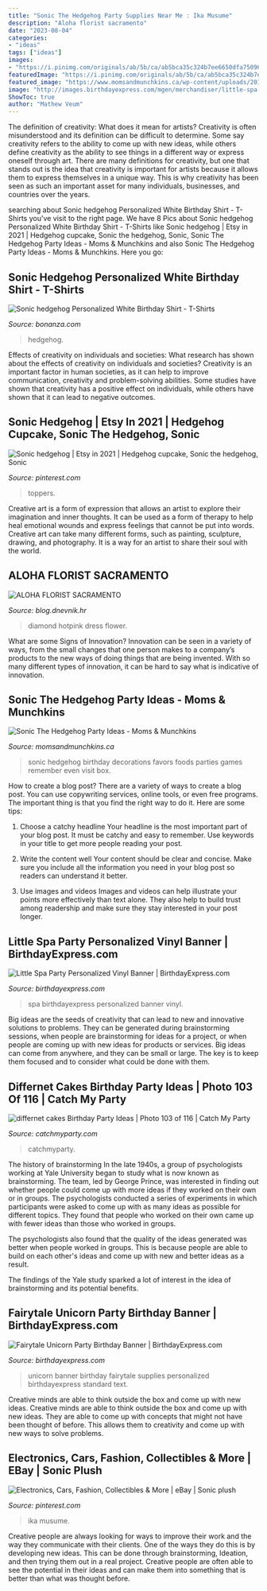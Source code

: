 ```yaml
---
title: "Sonic The Hedgehog Party Supplies Near Me : Ika Musume"
description: "Aloha florist sacramento"
date: "2023-08-04"
categories:
- "ideas"
tags: ["ideas"]
images:
- "https://i.pinimg.com/originals/ab/5b/ca/ab5bca35c324b7ee6650dfa75096d9a1.jpg"
featuredImage: "https://i.pinimg.com/originals/ab/5b/ca/ab5bca35c324b7ee6650dfa75096d9a1.jpg"
featured_image: "https://www.momsandmunchkins.ca/wp-content/uploads/2018/05/sonic-party-30m.jpg"
image: "http://images.birthdayexpress.com/mgen/merchandiser/little-spa-party-personalized-vinyl-banner-bx-88325.jpg?zm=1200,630,1,0,0"
ShowToc: true
author: "Mathew Veum"
---
```



The definition of creativity: What does it mean for artists?
Creativity is often misunderstood and its definition can be difficult to determine. Some say creativity refers to the ability to come up with new ideas, while others define creativity as the ability to see things in a different way or express oneself through art. There are many definitions for creativity, but one that stands out is the idea that creativity is important for artists because it allows them to express themselves in a unique way. This is why creativity has been seen as such an important asset for many individuals, businesses, and countries over the years.

	

		
searching about Sonic hedgehog Personalized White Birthday Shirt - T-Shirts you've visit to the right page. We have 8 Pics about Sonic hedgehog Personalized White Birthday Shirt - T-Shirts like Sonic hedgehog | Etsy in 2021 | Hedgehog cupcake, Sonic the hedgehog, Sonic, Sonic The Hedgehog Party Ideas - Moms &amp; Munchkins and also Sonic The Hedgehog Party Ideas - Moms &amp; Munchkins. Here you go:
		
    
## Sonic Hedgehog Personalized White Birthday Shirt - T-Shirts

<img loading=lazy src="https://images.bonanzastatic.com/afu/images/1729/4775/77/Sonic_hedgehog.jpg" onerror="this.onerror=null;this.src='https://tse2.mm.bing.net/th?id=OIP.poEGd1wdhcu9DrCAC7aPfwHaGO&amp;pid=15.1';" alt="Sonic hedgehog Personalized White Birthday Shirt - T-Shirts">

_Source: bonanza.com_

>hedgehog. 

	

Effects of creativity on individuals and societies: What research has shown about the effects of creativity on individuals and societies?
Creativity is an important factor in human societies, as it can help to improve communication, creativity and problem-solving abilities. Some studies have shown that creativity has a positive effect on individuals, while others have shown that it can lead to negative outcomes.

    
## Sonic Hedgehog | Etsy In 2021 | Hedgehog Cupcake, Sonic The Hedgehog, Sonic

<img loading=lazy src="https://i.pinimg.com/originals/ab/5b/ca/ab5bca35c324b7ee6650dfa75096d9a1.jpg" onerror="this.onerror=null;this.src='https://tse4.mm.bing.net/th?id=OIP.z0puOQeFZkDgjgNnzuWnjgHaFj&amp;pid=15.1';" alt="Sonic hedgehog | Etsy in 2021 | Hedgehog cupcake, Sonic the hedgehog, Sonic">

_Source: pinterest.com_

>toppers. 

	

Creative art is a form of expression that allows an artist to explore their imagination and inner thoughts. It can be used as a form of therapy to help heal emotional wounds and express feelings that cannot be put into words. Creative art can take many different forms, such as painting, sculpture, drawing, and photography. It is a way for an artist to share their soul with the world.

    
## ALOHA FLORIST SACRAMENTO

<img loading=lazy src="http://bit.ly/rl4sgX" onerror="this.onerror=null;this.src='https://tse3.mm.bing.net/th?id=OIP.KdSXCNAet7Aw51lC6eSthAHaFO&amp;pid=15.1';" alt="ALOHA FLORIST SACRAMENTO">

_Source: blog.dnevnik.hr_

>diamond hotpink dress flower. 

	

What are some Signs of Innovation?
Innovation can be seen in a variety of ways, from the small changes that one person makes to a company’s products to the new ways of doing things that are being invented. With so many different types of innovation, it can be hard to say what is indicative of innovation.

    
## Sonic The Hedgehog Party Ideas - Moms &amp; Munchkins

<img loading=lazy src="https://www.momsandmunchkins.ca/wp-content/uploads/2018/05/sonic-party-30m.jpg" onerror="this.onerror=null;this.src='https://tse3.mm.bing.net/th?id=OIP.5bTFH9KChM9l751L1LZurgHaLH&amp;pid=15.1';" alt="Sonic The Hedgehog Party Ideas - Moms &amp; Munchkins">

_Source: momsandmunchkins.ca_

>sonic hedgehog birthday decorations favors foods parties games remember even visit box. 

	

How to create a blog post?
There are a variety of ways to create a blog post. You can use copywriting services, online tools, or even free programs. The important thing is that you find the right way to do it. Here are some tips:
1. Choose a catchy headline
Your headline is the most important part of your blog post. It must be catchy and easy to remember. Use keywords in your title to get more people reading your post.

2. Write the content well
Your content should be clear and concise. Make sure you include all the information you need in your blog post so readers can understand it better.

3. Use images and videos
Images and videos can help illustrate your points more effectively than text alone. They also help to build trust among readership and make sure they stay interested in your post longer.


    
## Little Spa Party Personalized Vinyl Banner | BirthdayExpress.com

<img loading=lazy src="http://images.birthdayexpress.com/mgen/merchandiser/little-spa-party-personalized-vinyl-banner-bx-88325.jpg?zm=1200,630,1,0,0" onerror="this.onerror=null;this.src='https://tse2.mm.bing.net/th?id=OIP.AP8SYAugr1aui94YTYbWRAHaD4&amp;pid=15.1';" alt="Little Spa Party Personalized Vinyl Banner | BirthdayExpress.com">

_Source: birthdayexpress.com_

>spa birthdayexpress personalized banner vinyl. 

	

Big ideas are the seeds of creativity that can lead to new and innovative solutions to problems. They can be generated during brainstorming sessions, when people are brainstorming for ideas for a project, or when people are coming up with new ideas for products or services. Big ideas can come from anywhere, and they can be small or large. The key is to keep them focused and to consider what could be done with them.

    
## Differnet Cakes Birthday Party Ideas | Photo 103 Of 116 | Catch My Party

<img loading=lazy src="https://photos-cdn.catchmyparty.com/PL/photos/0038/2167/003.jpg" onerror="this.onerror=null;this.src='https://tse1.mm.bing.net/th?id=OIP.xR3I0g1G8hntr5X0GfwzIQHaFj&amp;pid=15.1';" alt="differnet cakes Birthday Party Ideas | Photo 103 of 116 | Catch My Party">

_Source: catchmyparty.com_

>catchmyparty. 

	

The history of brainstorming
In the late 1940s, a group of psychologists working at Yale University began to study what is now known as brainstorming. The team, led by George Prince, was interested in finding out whether people could come up with more ideas if they worked on their own or in groups.
The psychologists conducted a series of experiments in which participants were asked to come up with as many ideas as possible for different topics. They found that people who worked on their own came up with fewer ideas than those who worked in groups.

The psychologists also found that the quality of the ideas generated was better when people worked in groups. This is because people are able to build on each other's ideas and come up with new and better ideas as a result.

The findings of the Yale study sparked a lot of interest in the idea of brainstorming and its potential benefits.

    
## Fairytale Unicorn Party Birthday Banner | BirthdayExpress.com

<img loading=lazy src="http://images.birthdayexpress.com/mgen/merchandiser/fairytale-unicorn-party-birthday-banner-bx-103979.jpg?zm=1200,630,1,0,0" onerror="this.onerror=null;this.src='https://tse4.mm.bing.net/th?id=OIP.RZj-QNNLf5PzCT2efv3xbwHaD4&amp;pid=15.1';" alt="Fairytale Unicorn Party Birthday Banner | BirthdayExpress.com">

_Source: birthdayexpress.com_

>unicorn banner birthday fairytale supplies personalized birthdayexpress standard text. 

	

Creative minds are able to think outside the box and come up with new ideas.
Creative minds are able to think outside the box and come up with new ideas. They are able to come up with concepts that might not have been thought of before. This allows them to creativity and come up with new ways to solve problems.

    
## Electronics, Cars, Fashion, Collectibles &amp; More | EBay | Sonic Plush

<img loading=lazy src="https://i.pinimg.com/236x/f8/6b/63/f86b63a66af9dfb826507f3c3dfb1293--japanese-toys-bed-room.jpg?nii=t" onerror="this.onerror=null;this.src='https://tse1.mm.bing.net/th?id=OIP.L0G2udziqA8KapBo8pEWCQAAAA&amp;pid=15.1';" alt="Electronics, Cars, Fashion, Collectibles &amp; More | eBay | Sonic plush">

_Source: pinterest.com_

>ika musume. 

	

Creative people are always looking for ways to improve their work and the way they communicate with their clients. One of the ways they do this is by developing new ideas. This can be done through brainstorming, Ideation, and then trying them out in a real project. Creative people are often able to see the potential in their ideas and can make them into something that is better than what was thought before.

